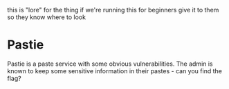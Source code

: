 this is "lore" for the thing if we're running this for beginners give it to them
so they know where to look

# Pastie

Pastie is a paste service with some obvious vulnerabilities. The admin is known
to keep some sensitive information in their pastes - can you find the flag?
